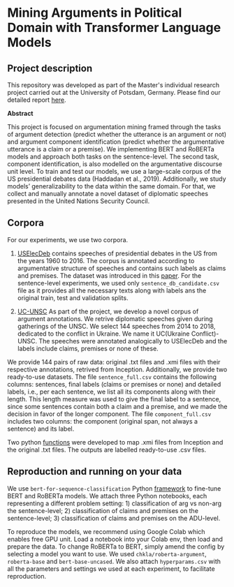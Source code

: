 # Mining Arguments in Political Domain with Transformer Language Models 

## Project description 

This repository was developed as part of the Master's individual research project carried out at the University of Potsdam, Germany. Please find our detailed report [here](https://github.com/a-moi/political-argument-mining/blob/main/IM-final-report.pdf). 

**Abstract**


This project is focused on argumentation
mining framed through the tasks of argument
detection (predict whether the utterance
is an argument or not) and argument
component identification (predict whether
the argumentative utterance is a claim or
a premise). We implementing BERT and
RoBERTa models and approach both tasks
on the sentence-level. The second task,
component identification, is also modelled
on the argumentative discourse unit level.
To train and test our models, we use a
large-scale corpus of the US presidential
debates data (Haddadan et al., 2019). Additionally,
we study models’ generalizability
to the data within the same domain.
For that, we collect and manually annotate
a novel dataset of diplomatic speeches
presented in the United Nations Security
Council.


## Corpora 

For our experiments, we use two corpora. 

1. [USElecDeb](https://github.com/a-moi/political-argument-mining/tree/main/ElecDeb60To16) contains speeches of presidential debates in the US from the years 1960 to 2016. The corpus is annotated according to argumentative structure of speeches and contains such labels as claims and premises. The dataset was introduced in this [paper](https://aclanthology.org/P19-1463/). For the sentence-level experiments, we used only `sentence_db_candidate.csv` file as it provides all the necessary texts along with labels ans the original train, test and validation splits. 

2. [UC-UNSC](https://github.com/a-moi/political-argument-mining/tree/main/UC-UNSC) As part of the project, we develop a novel corpus of argument annotations. We retrive diplomatic speeches given during gatherings of the UNSC. We select 144 speeches from 2014 to 2018, dedicated to the conflict in Ukraine. We name it UC(Ukraine Conflict)-UNSC. The speeches were annotated analogically to USElecDeb and the labels include claims, premises or none of these. 

We provide 144 pairs of raw data: original .txt files and .xmi files with their respective annotations, retrived from Inception. Additionally, we provide two ready-to-use datasets. The file `sentence_full.csv` contains the following columns: sentences, final labels (claims or premises or none) and detailed labels, i.e., per each sentence, we list all its components along with their length. This length measure was used to give the final label to a sentence, since some sentences contain both a claim and a premise, and we made the decision in favor of the longer component. The file `component_full.csv` includes two columns: the component (original span, not always a sentence) and its label. 

Two python [functions](https://github.com/a-moi/political-argument-mining/blob/main/annotation2df.py) were developed to map .xmi files from Inception and the original .txt files. The outputs are labelled ready-to-use .csv files. 

## Reproduction and running on your data 

We use `bert-for-sequence-classification` Python [framework](https://pypi.org/project/bert-for-sequence-classification/) to fine-tune BERT and RoBERTa models. We attach three Python notebooks, each representing a different problem setting: 1) classification of arg vs non-arg the sentence-level; 2) classification of claims and premises on the sentence-level; 3) classification of claims and premises on the ADU-level. 

To reproduce the models, we recommend using Google Colab which enables free GPU unit. Load a notebook into your Colab env, then load and prepare the data.
To change RoBERTa to BERT, simply amend the config by selecting a model you want to use. We used `chkla/roberta-argument`, `roberta-base` and `bert-base-uncased`. We also attach `hyperparams.csv` with all the parameters and settings we used at each experiment, to facilitate reproduction. 
